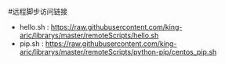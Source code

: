 #远程脚步访问链接

* hello.sh : https://raw.githubusercontent.com/king-aric/librarys/master/remoteScripts/hello.sh
* pip.sh   : https://raw.githubusercontent.com/king-aric/librarys/master/remoteScripts/python-pip/centos_pip.sh
